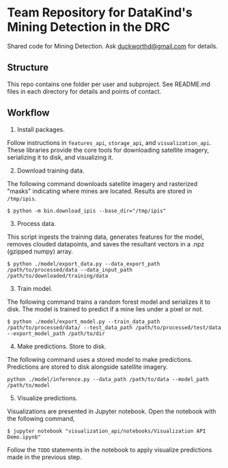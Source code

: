 # Team Repository for DataKind's Mining Detection in the DRC

Shared code for Mining Detection. Ask duckworthd@gmail.com for details.

## Structure

This repo contains one folder per user and subproject. See README.md files in
each directory for details and points of contact.

## Workflow

1. Install packages.

Follow instructions in `features_api`, `storage_api`, and `visualization_api`.
These libraries provide the core tools for downloading satellite imagery,
serializing it to disk, and visualizing it.

2. Download training data.

The following command downloads satellite imagery and rasterized "masks"
indicating where mines are located. Results are stored in `/tmp/ipis`.

```shell
$ python -m bin.download_ipis --base_dir="/tmp/ipis"
```

3. Process data.

This script ingests the training data, generates features for the model,
removes clouded datapoints, and saves the resultant vectors in a .npz (gzipped numpy) array.

```shell
$ python ./model/export_data.py --data_export_path /path/to/processed/data --data_input_path /path/to/downloaded/training/data
```

3. Train model.

The following command trains a random forest model and serializes it to disk. The model is trained to predict if a mine lies under a pixel or not.

```shell
$ python ./model/export_model.py --train_data_path /path/to/processed/data/ --test_data_path /path/to/processed/test/data --export_model_path /path/to/dir
```

4. Make predictions. Store to disk.

The following command uses a stored model to make predictions. Predictions are
stored to disk alongside satellite imagery.

```shell
python ./model/inference.py --data_path /path/to/data --model_path /path/to/model
```

5. Visualize predictions.

Visualizations are presented in Jupyter notebook. Open the notebook with the
following command,

```shell
$ jupyter notebook "visualization_api/notebooks/Visualization API Demo.ipynb"
```

Follow the `TODO` statements in the notebook to apply visualize predictions
made in the previous step.
